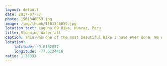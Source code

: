 ```yaml
---
layout: default
date: 2017-07-27
photo: 1501346059.jpg
image: /img/thumb/1501346059.jpg
location_text: Laguna 69 Hike, Huaraz, Peru
title: Stunning Waterfall
caption: This was one of the most beautiful hike I have ever done. We were surrounded by amazing waterfalls, gorgeous mountains and glaciers.
location:
    latitude: -9.0102857
    longitude: -77.6124416
ratio: 1.33333
---
```

